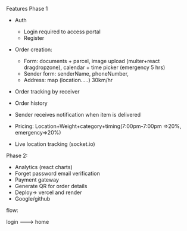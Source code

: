 Features
Phase 1
- Auth 
    -  Login required to access portal
    - Register
- Order creation:
   
    - Form: documents + parcel,  image upload (multer+react dragdropzone), calendar + time picker (emergency 5 hrs) 
    - Sender form: senderName, phoneNumber,
     - Address: map (location…..) 30km/hr
- Order tracking by receiver
- Order history
- Sender receives notification when item is delivered
- Pricing: Location+Weight+category+timing(7:00pm-7:00pm =>20%, emergency=>20%)
- Live location tracking   (socket.io)


Phase 2:
- Analytics (react charts)
- Forget password email verification 
- Payment gateway
- Generate QR for order details
- Deploy-> vercel and render
- Google/github 


flow: 

login ---> home 
